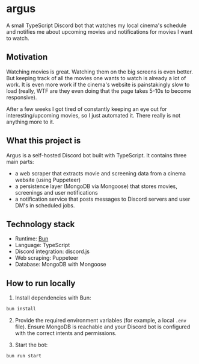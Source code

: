 # argus

A small TypeScript Discord bot that watches my local cinema's schedule and notifies me about upcoming movies and notifications for movies I want to watch.

## Motivation

Watching movies is great. Watching them on the big screens is even better. But keeping track of all the movies one wants to watch is already a lot of work. It is even more work if the cinema's website is painstakingly slow to load (really, WTF are they even doing that the page takes 5-10s to become responsive).

After a few weeks I got tired of constantly keeping an eye out for interesting/upcoming movies, so I just automated it. There really is not anything more to it.

## What this project is

Argus is a self-hosted Discord bot built with TypeScript. It contains three main parts:
- a web scraper that extracts movie and screening data from a cinema website (using Puppeteer)
- a persistence layer (MongoDB via Mongoose) that stores movies, screenings and user notifications
- a notification service that posts messages to Discord servers and user DM's in scheduled jobs.

## Technology stack

- Runtime: [Bun](https://bun.com/)
- Language: TypeScript
- Discord integration: discord.js
- Web scraping: Puppeteer
- Database: MongoDB with Mongoose

## How to run locally

1. Install dependencies with Bun:

```bash
bun install
```

2. Provide the required environment variables (for example, a local `.env` file). Ensure MongoDB is reachable and your Discord bot is configured with the correct intents and permissions.

3. Start the bot:

```bash
bun run start
```
